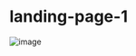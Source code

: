 # landing-page-1


![image](https://github.com/user-attachments/assets/952d4048-b253-4ec6-be19-830f26c02d82)
